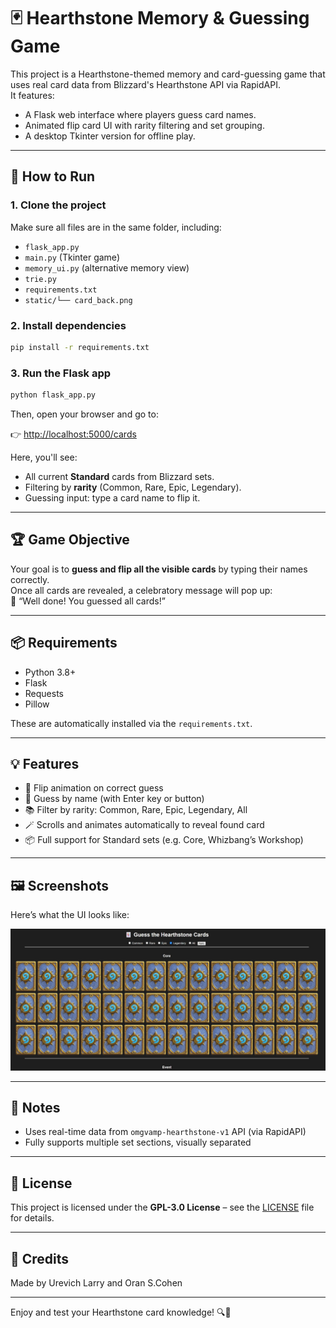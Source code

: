 # 🃏 Hearthstone Memory & Guessing Game

This project is a Hearthstone-themed memory and card-guessing game that uses real card data from Blizzard's Hearthstone API via RapidAPI.  
It features:
- A Flask web interface where players guess card names.
- Animated flip card UI with rarity filtering and set grouping.
- A desktop Tkinter version for offline play.

---

## 🚀 How to Run

### 1. Clone the project

Make sure all files are in the same folder, including:
- `flask_app.py`
- `main.py` (Tkinter game)
- `memory_ui.py` (alternative memory view)
- `trie.py`
- `requirements.txt`
- `static/└── card_back.png`

### 2. Install dependencies

```bash
pip install -r requirements.txt
```

### 3. Run the Flask app

```bash
python flask_app.py
```

Then, open your browser and go to:

👉 [http://localhost:5000/cards](http://localhost:5000/cards)

Here, you'll see:
- All current **Standard** cards from Blizzard sets.
- Filtering by **rarity** (Common, Rare, Epic, Legendary).
- Guessing input: type a card name to flip it.

---

## 🏆 Game Objective

Your goal is to **guess and flip all the visible cards** by typing their names correctly.  
Once all cards are revealed, a celebratory message will pop up:  
🎉 “Well done! You guessed all cards!”

---

## 📦 Requirements

- Python 3.8+
- Flask
- Requests
- Pillow

These are automatically installed via the `requirements.txt`.

---

## 💡 Features

- 🔁 Flip animation on correct guess
- 🔎 Guess by name (with Enter key or button)
- 📚 Filter by rarity: Common, Rare, Epic, Legendary, All
- 🪄 Scrolls and animates automatically to reveal found card
- 📦 Full support for Standard sets (e.g. Core, Whizbang’s Workshop)

---

## 🖼️ Screenshots

Here’s what the UI looks like:

![Game UI](static/demo.png)

---

## 💬 Notes

- Uses real-time data from `omgvamp-hearthstone-v1` API (via RapidAPI)
- Fully supports multiple set sections, visually separated

---

## 📄 License

This project is licensed under the **GPL-3.0 License** – see the [LICENSE](LICENSE) file for details.

---

## 👥 Credits

Made by Urevich Larry and Oran S.Cohen

---

Enjoy and test your Hearthstone card knowledge! 🔍🧠
